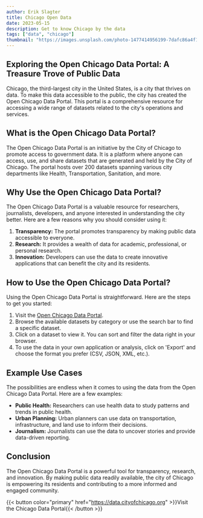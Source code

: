 ```yaml
---
author: Erik Slagter
title: Chicago Open Data
date: 2023-05-15
description: Get to know Chicago by the data
tags: ["data", "chicago"]
thumbnail: "https://images.unsplash.com/photo-1477414956199-7dafc86a4f1a?ixlib=rb-4.0.3&ixid=MnwxMjA3fDB8MHxwaG90by1wYWdlfHx8fGVufDB8fHx8&auto=format&fit=crop&w=1000&q=80"
---
```


## Exploring the Open Chicago Data Portal: A Treasure Trove of Public Data

Chicago, the third-largest city in the United States, is a city that thrives on data. To make this data accessible to the public, the city has created the Open Chicago Data Portal. This portal is a comprehensive resource for accessing a wide range of datasets related to the city's operations and services.

## What is the Open Chicago Data Portal?

The Open Chicago Data Portal is an initiative by the City of Chicago to promote access to government data. It is a platform where anyone can access, use, and share datasets that are generated and held by the City of Chicago. The portal hosts over 200 datasets spanning various city departments like Health, Transportation, Sanitation, and more.

## Why Use the Open Chicago Data Portal?

The Open Chicago Data Portal is a valuable resource for researchers, journalists, developers, and anyone interested in understanding the city better. Here are a few reasons why you should consider using it:

1. **Transparency:** The portal promotes transparency by making public data accessible to everyone.
2. **Research:** It provides a wealth of data for academic, professional, or personal research.
3. **Innovation:** Developers can use the data to create innovative applications that can benefit the city and its residents.

## How to Use the Open Chicago Data Portal?

Using the Open Chicago Data Portal is straightforward. Here are the steps to get you started:

1. Visit the [Open Chicago Data Portal](https://data.cityofchicago.org/).
2. Browse the available datasets by category or use the search bar to find a specific dataset.
3. Click on a dataset to view it. You can sort and filter the data right in your browser.
4. To use the data in your own application or analysis, click on 'Export' and choose the format you prefer (CSV, JSON, XML, etc.).

## Example Use Cases

The possibilities are endless when it comes to using the data from the Open Chicago Data Portal. Here are a few examples:

- **Public Health:** Researchers can use health data to study patterns and trends in public health.
- **Urban Planning:** Urban planners can use data on transportation, infrastructure, and land use to inform their decisions.
- **Journalism:** Journalists can use the data to uncover stories and provide data-driven reporting.

## Conclusion

The Open Chicago Data Portal is a powerful tool for transparency, research, and innovation. By making public data readily available, the city of Chicago is empowering its residents and contributing to a more informed and engaged community.

{{< button color="primary" href="https://data.cityofchicago.org" >}}Visit the Chicago Data Portal{{< /button >}}
